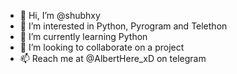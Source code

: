 - 👋 Hi, I’m @shubhxy
- 👀 I’m interested in Python, Pyrogram and Telethon
- 🌱 I’m currently learning Python
- 💞️ I’m looking to collaborate on a project
- 📫 Reach me at @AlbertHere_xD on telegram

<!---
shubhxy/shubhxy is a ✨ special ✨ repository because its `README.md` (this file) appears on your GitHub profile.
You can click the Preview link to take a look at your changes.
--->
